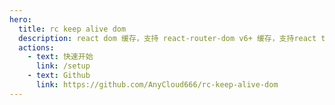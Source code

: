 ```yaml
---
hero:
  title: rc keep alive dom
  description: react dom 缓存，支持 react-router-dom v6+ 缓存，支持react tab dom 缓存，支持切换动画
  actions:
    - text: 快速开始
      link: /setup
    - text: Github
      link: https://github.com/AnyCloud666/rc-keep-alive-dom
---
```

